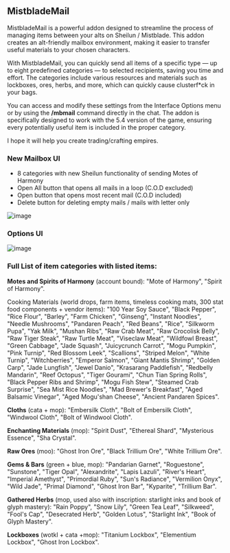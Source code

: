 ## MistbladeMail

MistbladeMail is a powerful addon designed to streamline the process of managing items between your alts on Sheilun / Mistblade. This addon creates an alt-friendly mailbox environment, making it easier to transfer useful materials to your chosen characters.

With MistbladeMail, you can quickly send all items of a specific type — up to eight predefined categories — to selected recipients, saving you time and effort. The categories include various resources and materials such as lockboxes, ores, herbs, and more, which can quickly cause clusterf*ck in your bags.

You can access and modify these settings from the Interface Options menu or by using the **/mbmail** command directly in the chat. The addon is specifically designed to work with the 5.4 version of the game, ensuring every potentially useful item is included in the proper category.

I hope it will help you create trading/crafting empires.



### New Mailbox UI 


* 8 categories with new Sheilun functionality of sending Motes of Harmony
* Open All button that opens all mails in a loop (C.O.D excluded)
* Open button that opens most recent mail (C.O.D included)
* Delete button for deleting empty mails / mails with letter only

![image](https://github.com/user-attachments/assets/eb890e86-77b4-4753-9611-e299d77dad4a)

### Options UI

![image](https://github.com/user-attachments/assets/d62c9844-134c-4313-b9ab-c2ad9374279e)

### Full List of item categories with listed items:


**Motes and Spirits of Harmony** (account bound): "Mote of Harmony", "Spirit of Harmony".


Cooking Materials (world drops, farm items, timeless cooking mats, 300 stat food components + vendor items): "100 Year Soy Sauce", "Black Pepper", "Rice Flour", "Barley", "Farm Chicken", "Ginseng", "Instant Noodles", "Needle Mushrooms", "Pandaren Peach", "Red Beans", "Rice", "Silkworm Pupa", "Yak Milk", "Mushan Ribs", "Raw Crab Meat", "Raw Crocolisk Belly", "Raw Tiger Steak", "Raw Turtle Meat", "Viseclaw Meat", "Wildfowl Breast", "Green Cabbage", "Jade Squash", "Juicycrunch Carrot", "Mogu Pumpkin", "Pink Turnip", "Red Blossom Leek", "Scallions", "Striped Melon", "White Turnip", "Witchberries", "Emperor Salmon", "Giant Mantis Shrimp", "Golden Carp", "Jade Lungfish", "Jewel Danio", "Krasarang Paddlefish", "Redbelly Mandarin", "Reef Octopus", "Tiger Gourami", "Chun Tian Spring Rolls", "Black Pepper Ribs and Shrimp", "Mogu Fish Stew", "Steamed Crab Surprise", "Sea Mist Rice Noodles", "Mad Brewer's Breakfast", "Aged Balsamic Vinegar", "Aged Mogu'shan Cheese", "Ancient Pandaren Spices".


**Cloths** (cata + mop): "Embersilk Cloth", "Bolt of Embersilk Cloth", "Windwool Cloth", "Bolt of Windwool Cloth".


**Enchanting Materials** (mop): "Spirit Dust", "Ethereal Shard", "Mysterious Essence", "Sha Crystal".


**Raw Ores** (moo): "Ghost Iron Ore", "Black Trillium Ore", "White Trillium Ore".


**Gems & Bars** (green + blue, mop): "Pandarian Garnet", "Roguestone", "Sunstone", "Tiger Opal", "Alexandrite", "Lapis Lazuli", "River's Heart", "Imperial Amethyst", "Primordial Ruby", "Sun's Radiance", "Vermilion Onyx", "Wild Jade", "Primal Diamond", "Ghost Iron Bar", "Kyparite", "Trillium Bar".


**Gathered Herbs** (mop, used also with inscription: starlight inks and book of glyph mastery): "Rain Poppy", "Snow Lily", "Green Tea Leaf", "Silkweed", "Fool's Cap", "Desecrated Herb", "Golden Lotus", "Starlight Ink", "Book of Glyph Mastery".


**Lockboxes** (wotkl + cata  +mop): "Titanium Lockbox", "Elementium Lockbox", "Ghost Iron Lockbox".




